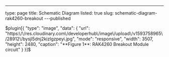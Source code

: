 ---
type: page
title: Schematic Diagram
listed: true
slug: schematic-diagram-rak4260-breakout
---published

$plugin[{
    "type": "image",
    "data": {
        "url": "https:\/\/res.cloudinary.com\/developerhub\/image\/upload\/v1593758965\/28912\/bysjl5dnj2kizlgzpeyi.jpg",
        "mode": "responsive",
        "width": 3507,
        "height": 2480,
        "caption": "**Figure 1**: RAK4260 Breakout Module circuit"
    }
}]$

